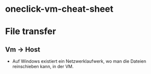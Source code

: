 # oneclick-vm-cheat-sheet

# File transfer

## Vm -> Host
- Auf Windows existiert ein Netzwerklaufwerk, wo man die Dateien reinschieben kann, in der VM.
